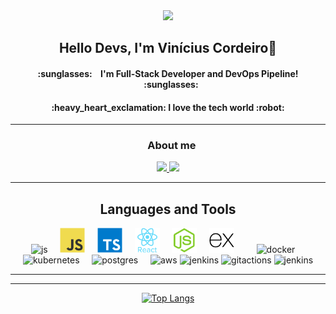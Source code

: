 <div align="center" >
  <img src="https://sauter.digital/wp-content/uploads/2021/05/GIF-Dados.gif" >
</div>

<p>
  <h2 align="center"><b>Hello Devs, I'm Vinícius Cordeiro👋</b></h2>
</p>

<p>
   <h4 align="center"> :sunglasses: &nbsp;&nbsp;&nbsp;I'm Full-Stack Developer and DevOps Pipeline! &nbsp;&nbsp;&nbsp;:sunglasses:</h4>
   <h4 align="center"> :heavy_heart_exclamation: I love the tech world :robot:                         </h4>
</p>

<hr/>

<p>
  <h3 align="center">  &nbsp;&nbsp;&nbsp;About me</h3>
</p>

<div align="center">
  <a href="https://www.linkedin.com/in/vin%C3%ADcius-cordeiro-1561a718a/" target="_blank" >
    <img src="https://img.shields.io/badge/LinkedIn-0077B5?style=for-the-badge&logo=linkedin&logoColor=white" >
  </a>
  <a href="https://github.com/viniciusczar" target="_blank" >
    <img src="https://img.shields.io/badge/GitHub-100000?style=for-the-badge&logo=github&logoColor=white">
  </a>
</div>

<hr/>

<p>
  <h2 align="center"> Languages and Tools </h3>
</p>

<div align="center"> 
  <img  src="https://cdn.jsdelivr.net/npm/simple-icons@3.13.0/icons/java.svg" alt="js" width="40" height="40" style="max-width:100%">         
  </img>&nbsp;&nbsp;&nbsp;
  <img  src="https://raw.githubusercontent.com/devicons/devicon/master/icons/javascript/javascript-original.svg" alt="js" width="40" height="40" style="max-width:100%">         
  </img>&nbsp;&nbsp;&nbsp;
  <img  src="https://raw.githubusercontent.com/devicons/devicon/master/icons/typescript/typescript-original.svg" alt="ts" width="40" height="40" style="max-width:100%">
  </img>&nbsp;&nbsp;&nbsp;
  <img  src="https://raw.githubusercontent.com/devicons/devicon/master/icons/react/react-original-wordmark.svg" alt="react" width="40" height="40" style="max-width:100%">
  </img>&nbsp;&nbsp;&nbsp;
  <img src="https://raw.githubusercontent.com/devicons/devicon/master/icons/nodejs/nodejs-plain.svg" alt="node" width="40" height="40" style="max-width:100%">
  </img>&nbsp;&nbsp;&nbsp;
  <img src="https://raw.githubusercontent.com/devicons/devicon/master/icons/express/express-original.svg" alt="express" width="40" height="40" style="max-width:100%">
  </img>&nbsp;&nbsp;&nbsp;
  </img>&nbsp;&nbsp;&nbsp;
  <img  src="https://cdn.jsdelivr.net/gh/devicons/devicon/icons/docker/docker-original-wordmark.svg" alt="docker" width="40" height="40" style="max-width:100%">        
  </img>&nbsp;&nbsp;&nbsp;  
  <img  src="https://cdn.jsdelivr.net/npm/simple-icons@3.13.0/icons/kubernetes.svg" alt="kubernetes" width="40" height="40" style="max-width:100%">        
  </img>&nbsp;&nbsp;&nbsp;  
  <img  src="https://cdn.jsdelivr.net/gh/devicons/devicon/icons/postgresql/postgresql-plain-wordmark.svg" alt="postgres" width="40" height="40" style="max-width:100%">     
  </img>&nbsp;&nbsp;&nbsp;
  <img  src="https://logodownload.org/wp-content/uploads/2017/11/amazon-web-services-logo.png" alt="aws" width="50" height="40" style="max-width:100%"></img>
  <img  src="https://cdn.jsdelivr.net/npm/simple-icons@3.13.0/icons/terraform.svg" alt="jenkins" width="50" height="40" style="max-width:100%"></img>
  <img  src="https://cdn.jsdelivr.net/npm/simple-icons@3.13.0/icons/githubactions.svg" alt="gitactions" width="50" height="40" style="max-width:100%"></img>
  <img  src="https://cdn.jsdelivr.net/npm/simple-icons@3.13.0/icons/jenkins.svg" alt="jenkins" width="50" height="40" style="max-width:100%"></img>
</div>

<hr/>

<hr/>

<div align="center">

   [![Top Langs](https://github-readme-stats.vercel.app/api/top-langs/?username=rodrigodevelop-tech&layout=compact)](https://github.com/viniciusczar/github-readme-stats) 
  
</div>

